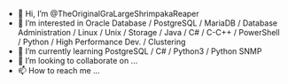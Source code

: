 - 👋 Hi, I’m @TheOriginalGraLargeShrimpakaReaper
- 👀 I’m interested in Oracle Database / PostgreSQL / MariaDB / Database Administration / Linux / Unix / Storage / Java / C# / C-C++ / PowerShell / Python / High Performance Dev. / Clustering
- 🌱 I’m currently learning PostgreSQL / C# / Python3 / Python SNMP
- 💞️ I’m looking to collaborate on ...
- 📫 How to reach me ...

<!---
TheOriginalGraLargeShrimpakaReaper/TheOriginalGraLargeShrimpakaReaper is a ✨ special ✨ repository because its `README.md` (this file) appears on your GitHub profile.
You can click the Preview link to take a look at your changes.
--->
